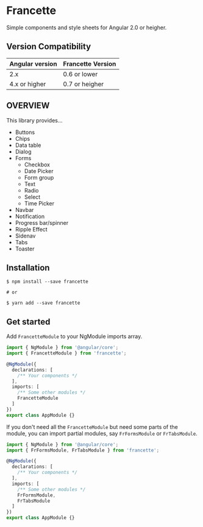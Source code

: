 # Francette

Simple components and style sheets for Angular 2.0 or heigher.

## Version Compatibility

|Angular version|Francette Version|
|:-|:-|
|2.x|0.6 or lower|
|4.x or higher|0.7 or heigher|

## OVERVIEW

This library provides...

* Buttons
* Chips
* Data table
* Dialog
* Forms
  * Checkbox
  * Date Picker
  * Form group
  * Text
  * Radio
  * Select
  * Time Picker
* Navbar
* Notification
* Progress bar/spinner
* Ripple Effect
* Sidenav
* Tabs
* Toaster

## Installation

```
$ npm install --save francette

# or

$ yarn add --save francette
```

## Get started

Add `FrancetteModule` to your NgModule imports array.

```typescript
import { NgModule } from '@angular/core';
import { FrancetteModule } from 'francette';

@NgModule({
  declarations: [
    /** Your components */
  ],
  imports: [
    /** Some other modules */
    FrancetteModule
  ]
})
export class AppModule {}
```

If you don't need all the `FrancetteModule` but need some parts of the module, you can import partial modules, say `FrFormsModule` or `FrTabsModule`.

```typescript
import { NgModule } from '@angular/core';
import { FrFormsModule, FrTabsModule } from 'francette';

@NgModule({
  declarations: [
    /** Your components */
  ],
  imports: [
    /** Some other modules */
    FrFormsModule,
    FrTabsModule
  ]
})
export class AppModule {}
```
